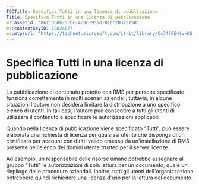 ```yaml
---
TOCTitle: Specifica Tutti in una licenza di pubblicazione
Title: Specifica Tutti in una licenza di pubblicazione
ms:assetid: '86f1db8b-5cbc-4c0c-955d-810c20375758'
ms:contentKeyID: 18824677
ms:mtpsurl: 'https://technet.microsoft.com/it-it/library/Cc747654(v=WS.10)'
---
```


Specifica Tutti in una licenza di pubblicazione
===============================================

La pubblicazione di contenuto protetto con RMS per persone specificate funziona correttamente in molti scenari aziendali; tuttavia, in alcune situazioni l'autore non desidera limitare la distribuzione a uno specifico elenco di utenti. In tali casi, l'autore può consentire a tutti gli utenti di utilizzare il contenuto e specificare le autorizzazioni applicabili.

Quando nella licenza di pubblicazione viene specificato "Tutti", può essere elaborata una richiesta di licenza per qualsiasi utente che disponga di un certificato per account con diritti valido emesso da un'installazione di RMS presente nell'elenco dei domini utente trusted per il server licenze.

Ad esempio, un responsabile delle risorse umane potrebbe assegnare al gruppo "Tutti" le autorizzazioni di sola lettura per un documento, quale un riepilogo delle procedure aziendali. Inoltre, tutti gli utenti dell'organizzazione potrebbero quindi richiedere una licenza d'uso per la lettura del documento.
